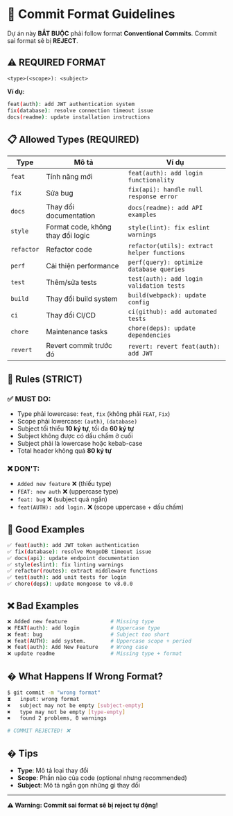 # 📝 Commit Format Guidelines

Dự án này **BẮT BUỘC** phải follow format **Conventional Commits**. Commit sai format sẽ bị **REJECT**.

## ⚠️ **REQUIRED FORMAT**

```
<type>(<scope>): <subject>
```

**Ví dụ:**
```bash
feat(auth): add JWT authentication system
fix(database): resolve connection timeout issue
docs(readme): update installation instructions
```

## 📋 **Allowed Types** (REQUIRED)

| Type | Mô tả | Ví dụ |
|------|-------|-------|
| `feat` | Tính năng mới | `feat(auth): add login functionality` |
| `fix` | Sửa bug | `fix(api): handle null response error` |
| `docs` | Thay đổi documentation | `docs(readme): add API examples` |
| `style` | Format code, không thay đổi logic | `style(lint): fix eslint warnings` |
| `refactor` | Refactor code | `refactor(utils): extract helper functions` |
| `perf` | Cải thiện performance | `perf(query): optimize database queries` |
| `test` | Thêm/sửa tests | `test(auth): add login validation tests` |
| `build` | Thay đổi build system | `build(webpack): update config` |
| `ci` | Thay đổi CI/CD | `ci(github): add automated tests` |
| `chore` | Maintenance tasks | `chore(deps): update dependencies` |
| `revert` | Revert commit trước đó | `revert: revert feat(auth): add JWT` |

## 📏 **Rules (STRICT)**

### ✅ **MUST DO:**
- Type phải lowercase: `feat`, `fix` (không phải `FEAT`, `Fix`)
- Scope phải lowercase: `(auth)`, `(database)` 
- Subject tối thiểu **10 ký tự**, tối đa **60 ký tự**
- Subject không được có dấu chấm ở cuối
- Subject phải là lowercase hoặc kebab-case
- Total header không quá **80 ký tự**

### ❌ **DON'T:**
- `Added new feature` ❌ (thiếu type)
- `FEAT: new auth` ❌ (uppercase type)
- `feat: bug` ❌ (subject quá ngắn)
- `feat(AUTH): add login.` ❌ (scope uppercase + dấu chấm)

## 🎯 **Good Examples**

```bash
✅ feat(auth): add JWT token authentication
✅ fix(database): resolve MongoDB timeout issue  
✅ docs(api): update endpoint documentation
✅ style(eslint): fix linting warnings
✅ refactor(routes): extract middleware functions
✅ test(auth): add unit tests for login
✅ chore(deps): update mongoose to v8.0.0
```

## ❌ **Bad Examples**

```bash
❌ Added new feature              # Missing type
❌ FEAT(auth): add login          # Uppercase type  
❌ feat: bug                      # Subject too short
❌ feat(AUTH): add system.        # Uppercase scope + period
❌ feat(auth): Add New Feature    # Wrong case
❌ update readme                  # Missing type + format
```

## � **What Happens If Wrong Format?**

```bash
$ git commit -m "wrong format"
⧗   input: wrong format
✖   subject may not be empty [subject-empty]
✖   type may not be empty [type-empty]
✖   found 2 problems, 0 warnings

# COMMIT REJECTED! ❌
```

## � **Tips**

- **Type**: Mô tả loại thay đổi
- **Scope**: Phần nào của code (optional nhưng recommended)  
- **Subject**: Mô tả ngắn gọn những gì thay đổi

---

**⚠️ Warning: Commit sai format sẽ bị reject tự động!**

